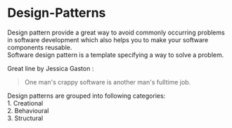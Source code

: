 # Design-Patterns

  Design pattern provide a great way to avoid commonly occurring problems in software development which also helps you to make your software components reusable.  
Software design pattern is a template specifying a way to solve a problem.  

Great line by Jessica Gaston :  
>One man's crappy software is another man's fulltime job.
	
	
Design patterns are grouped into following categories:  
	1. Creational  
	2. Behavioural  
	3. Structural  
